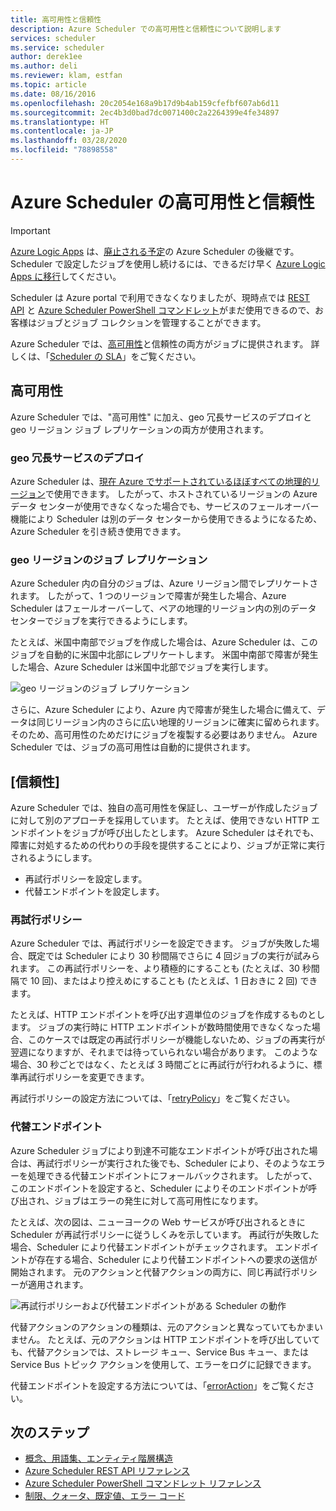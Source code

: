 ```yaml
---
title: 高可用性と信頼性
description: Azure Scheduler での高可用性と信頼性について説明します
services: scheduler
ms.service: scheduler
author: derek1ee
ms.author: deli
ms.reviewer: klam, estfan
ms.topic: article
ms.date: 08/16/2016
ms.openlocfilehash: 20c2054e168a9b17d9b4ab159cfefbf607ab6d11
ms.sourcegitcommit: 2ec4b3d0bad7dc0071400c2a2264399e4fe34897
ms.translationtype: HT
ms.contentlocale: ja-JP
ms.lasthandoff: 03/28/2020
ms.locfileid: "78898558"
---
```

# <a name="high-availability-and-reliability-for-azure-scheduler"></a>Azure Scheduler の高可用性と信頼性

> [!IMPORTANT]
> [Azure Logic Apps](../logic-apps/logic-apps-overview.md) は、[廃止される予定](../scheduler/migrate-from-scheduler-to-logic-apps.md#retire-date)の Azure Scheduler の後継です。 Scheduler で設定したジョブを使用し続けるには、できるだけ早く [Azure Logic Apps に移行](../scheduler/migrate-from-scheduler-to-logic-apps.md)してください。 
>
> Scheduler は Azure portal で利用できなくなりましたが、現時点では [REST API](/rest/api/scheduler) と [Azure Scheduler PowerShell コマンドレット](scheduler-powershell-reference.md)がまだ使用できるので、お客様はジョブとジョブ コレクションを管理することができます。

Azure Scheduler では、[高可用性](https://docs.microsoft.com/azure/architecture/framework/#resiliency)と信頼性の両方がジョブに提供されます。 詳しくは、「[Scheduler の SLA](https://azure.microsoft.com/support/legal/sla/scheduler)」をご覧ください。

## <a name="high-availability"></a>高可用性

Azure Scheduler では、"高可用性" に加え、geo 冗長サービスのデプロイと geo リージョン ジョブ レプリケーションの両方が使用されます。

### <a name="geo-redundant-service-deployment"></a>geo 冗長サービスのデプロイ

Azure Scheduler は、[現在 Azure でサポートされているほぼすべての地理的リージョン](https://azure.microsoft.com/global-infrastructure/regions/#services)で使用できます。 したがって、ホストされているリージョンの Azure データ センターが使用できなくなった場合でも、サービスのフェールオーバー機能により Scheduler は別のデータ センターから使用できるようになるため、Azure Scheduler を引き続き使用できます。

### <a name="geo-regional-job-replication"></a>geo リージョンのジョブ レプリケーション

Azure Scheduler 内の自分のジョブは、Azure リージョン間でレプリケートされます。 したがって、1 つのリージョンで障害が発生した場合、Azure Scheduler はフェールオーバーして、ペアの地理的リージョン内の別のデータ センターでジョブを実行できるようにします。

たとえば、米国中南部でジョブを作成した場合は、Azure Scheduler は、このジョブを自動的に米国中北部にレプリケートします。 米国中南部で障害が発生した場合、Azure Scheduler は米国中北部でジョブを実行します。 

![geo リージョンのジョブ レプリケーション](./media/scheduler-high-availability-reliability/scheduler-high-availability-reliability-image1.png)

さらに、Azure Scheduler により、Azure 内で障害が発生した場合に備えて、データは同じリージョン内のさらに広い地理的リージョンに確実に留められます。 そのため、高可用性のためだけにジョブを複製する必要はありません。 Azure Scheduler では、ジョブの高可用性は自動的に提供されます。

## <a name="reliability"></a>[信頼性]

Azure Scheduler では、独自の高可用性を保証し、ユーザーが作成したジョブに対して別のアプローチを採用しています。 たとえば、使用できない HTTP エンドポイントをジョブが呼び出したとします。 Azure Scheduler はそれでも、障害に対処するための代わりの手段を提供することにより、ジョブが正常に実行されるようにします。 

* 再試行ポリシーを設定します。
* 代替エンドポイントを設定します。

<a name="retry-policies"></a>

### <a name="retry-policies"></a>再試行ポリシー

Azure Scheduler では、再試行ポリシーを設定できます。 ジョブが失敗した場合、既定では Scheduler により 30 秒間隔でさらに 4 回ジョブの実行が試みられます。 この再試行ポリシーを、より積極的にすることも (たとえば、30 秒間隔で 10 回)、またはより控えめにすることも (たとえば、1 日おきに 2 回) できます。

たとえば、HTTP エンドポイントを呼び出す週単位のジョブを作成するものとします。 ジョブの実行時に HTTP エンドポイントが数時間使用できなくなった場合、このケースでは既定の再試行ポリシーが機能しないため、ジョブの再実行が翌週になりますが、それまでは待っていられない場合があります。 このような場合、30 秒ごとではなく、たとえば 3 時間ごとに再試行が行われるように、標準再試行ポリシーを変更できます。 

再試行ポリシーの設定方法については、「[retryPolicy](scheduler-concepts-terms.md#retrypolicy)」をご覧ください。

### <a name="alternate-endpoints"></a>代替エンドポイント

Azure Scheduler ジョブにより到達不可能なエンドポイントが呼び出された場合は、再試行ポリシーが実行された後でも、Scheduler により、そのようなエラーを処理できる代替エンドポイントにフォールバックされます。 したがって、このエンドポイントを設定すると、Scheduler によりそのエンドポイントが呼び出され、ジョブはエラーの発生に対して高可用性になります。

たとえば、次の図は、ニューヨークの Web サービスが呼び出されるときに Scheduler が再試行ポリシーに従うしくみを示しています。 再試行が失敗した場合、Scheduler により代替エンドポイントがチェックされます。 エンドポイントが存在する場合、Scheduler により代替エンドポイントへの要求の送信が開始されます。 元のアクションと代替アクションの両方に、同じ再試行ポリシーが適用されます。

![再試行ポリシーおよび代替エンドポイントがある Scheduler の動作](./media/scheduler-high-availability-reliability/scheduler-high-availability-reliability-image2.png)

代替アクションのアクションの種類は、元のアクションと異なっていてもかまいません。 たとえば、元のアクションは HTTP エンドポイントを呼び出していても、代替アクションでは、ストレージ キュー、Service Bus キュー、または Service Bus トピック アクションを使用して、エラーをログに記録できます。

代替エンドポイントを設定する方法については、「[errorAction](scheduler-concepts-terms.md#error-action)」をご覧ください。

## <a name="next-steps"></a>次のステップ

* [概念、用語集、エンティティ階層構造](scheduler-concepts-terms.md)
* [Azure Scheduler REST API リファレンス](/rest/api/scheduler)
* [Azure Scheduler PowerShell コマンドレット リファレンス](scheduler-powershell-reference.md)
* [制限、クォータ、既定値、エラー コード](scheduler-limits-defaults-errors.md)
